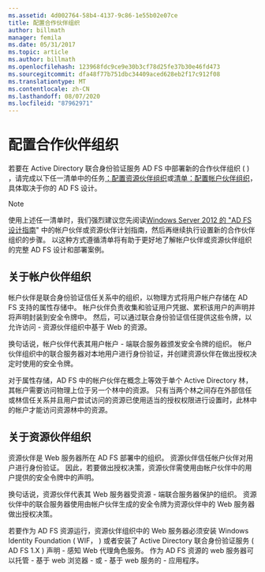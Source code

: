 ```yaml
---
ms.assetid: 4d002764-58b4-4137-9c86-1e55b02e07ce
title: 配置合作伙伴组织
author: billmath
manager: femila
ms.date: 05/31/2017
ms.topic: article
ms.author: billmath
ms.openlocfilehash: 123968fdc9ce9e30b3cf78d25fe37b30e46fd473
ms.sourcegitcommit: dfa48f77b751dbc34409aced628eb2f17c912f08
ms.translationtype: MT
ms.contentlocale: zh-CN
ms.lasthandoff: 08/07/2020
ms.locfileid: "87962971"
---
```

# <a name="configuring-partner-organizations"></a>配置合作伙伴组织

若要在 Active Directory 联合身份验证服务 AD FS 中部署新的合作伙伴组织 \( \) ，请完成以下任一清单中的任务[：配置资源伙伴组织](Checklist--Configuring-the-Resource-Partner-Organization.md)或[清单：配置帐户伙伴组织](Checklist--Configuring-the-Account-Partner-Organization.md)，具体取决于你的 AD FS 设计。

> [!NOTE]
> 使用上述任一清单时，我们强烈建议您先阅读[Windows Server 2012 的 "AD FS 设计指南](../design/ad-fs-design-guide-in-windows-server-2012.md)" 中的帐户伙伴或资源伙伴计划指南，然后再继续执行设置新的合作伙伴组织的步骤。 以这种方式遵循清单将有助于更好地了解帐户伙伴或资源伙伴组织的完整 AD FS 设计和部署案例。

## <a name="about-account-partner-organizations"></a>关于帐户伙伴组织
帐户伙伴是联合身份验证信任关系中的组织，以物理方式将用户帐户存储在 AD FS 支持的属性存储中。 帐户伙伴负责收集和验证用户凭据、累积该用户的声明并将声明封装到安全令牌中。 然后，可以通过联合身份验证信任提供这些令牌，以允许访问 \- 资源伙伴组织中基于 Web 的资源。

换句话说，帐户伙伴代表其用户帐户 \- 端联合服务器颁发安全令牌的组织。 帐户伙伴组织中的联合服务器对本地用户进行身份验证，并创建资源伙伴在做出授权决定时使用的安全令牌。

对于属性存储，AD FS 中的帐户伙伴在概念上等效于单个 Active Directory 林，其帐户需要访问物理上位于另一个林中的资源。 只有当两个林之间存在外部信任或林信任关系并且用户尝试访问的资源已使用适当的授权权限进行设置时，此林中的帐户才能访问资源林中的资源。

## <a name="about-resource-partner-organizations"></a>关于资源伙伴组织
资源伙伴是 Web 服务器所在 AD FS 部署中的组织。 资源伙伴信任帐户伙伴对用户进行身份验证。 因此，若要做出授权决策，资源伙伴需使用由帐户伙伴中的用户提供的安全令牌中的声明。

换句话说，资源伙伴代表其 Web 服务器受资源 \- 端联合服务器保护的组织。 资源伙伴中的联合服务器使用由帐户伙伴生成的安全令牌为资源伙伴中的 Web 服务器做出授权决策。

若要作为 AD FS 资源运行，资源伙伴组织中的 Web 服务器必须安装 Windows Identity Foundation \( WIF， \) 或者安装了 Active Directory 联合身份验证服务 \( AD FS 1.X \) 声明 \- 感知 Web 代理角色服务。 作为 AD FS 资源的 web 服务器可以托管 \- 基于 web 浏览器 \- 或 \- 基于 web 服务的 \- 应用程序。
